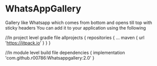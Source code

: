 # WhatsAppGallery
Gallery like Whatsapp which comes from bottom and opens till top with sticky headers
You can add it to your application using the following


//In project level gradle file
allprojects {
		repositories {
			...
			maven { url 'https://jitpack.io' }
		}
	}
  
  //In module level build file
  dependencies {
	        implementation 'com.github.r00786:Whatsappgallery:2.0'
	}
  
  

